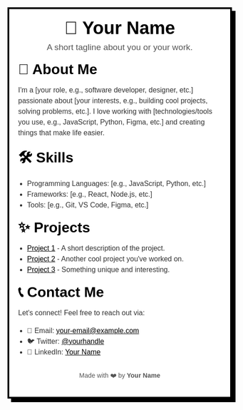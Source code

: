 <div align="center" style="font-family: Arial, sans-serif; color: #000; background: #fff; padding: 20px; border: 4px solid #000; box-shadow: 8px 8px 0 #000; max-width: 800px; margin: 0 auto;">
  <!-- Header -->
  <h1 style="font-size: 2.5rem; margin: 0; color: #000;">🚀 Your Name</h1>
  <p style="font-size: 1.2rem; margin: 10px 0; color: #555;">A short tagline about you or your work.</p>

  <!-- About Section -->
  <div style="text-align: left; margin-top: 20px;">
    <h2 style="font-size: 2rem; margin: 0; color: #000;">🎯 About Me</h2>
    <p style="font-size: 1rem; line-height: 1.5; color: #333;">
      I'm a [your role, e.g., software developer, designer, etc.] passionate about [your interests, e.g., building cool projects, solving problems, etc.]. I love working with [technologies/tools you use, e.g., JavaScript, Python, Figma, etc.] and creating things that make life easier.
    </p>
  </div>

  <!-- Skills Section -->
  <div style="text-align: left; margin-top: 20px;">
    <h2 style="font-size: 2rem; margin: 0; color: #000;">🛠️ Skills</h2>
    <ul style="font-size: 1rem; line-height: 1.5; color: #333; padding-left: 20px;">
      <li>Programming Languages: [e.g., JavaScript, Python, etc.]</li>
      <li>Frameworks: [e.g., React, Node.js, etc.]</li>
      <li>Tools: [e.g., Git, VS Code, Figma, etc.]</li>
    </ul>
  </div>

  <!-- Projects Section -->
  <div style="text-align: left; margin-top: 20px;">
    <h2 style="font-size: 2rem; margin: 0; color: #000;">✨ Projects</h2>
    <ul style="font-size: 1rem; line-height: 1.5; color: #333; padding-left: 20px;">
      <li><a href="#" style="color: #000; text-decoration: underline;">Project 1</a> - A short description of the project.</li>
      <li><a href="#" style="color: #000; text-decoration: underline;">Project 2</a> - Another cool project you've worked on.</li>
      <li><a href="#" style="color: #000; text-decoration: underline;">Project 3</a> - Something unique and interesting.</li>
    </ul>
  </div>

  <!-- Contact Section -->
  <div style="text-align: left; margin-top: 20px;">
    <h2 style="font-size: 2rem; margin: 0; color: #000;">📞 Contact Me</h2>
    <p style="font-size: 1rem; line-height: 1.5; color: #333;">
      Let's connect! Feel free to reach out via:
    </p>
    <ul style="font-size: 1rem; line-height: 1.5; color: #333; padding-left: 20px;">
      <li>📧 Email: <a href="mailto:your-email@example.com" style="color: #000; text-decoration: underline;">your-email@example.com</a></li>
      <li>🐦 Twitter: <a href="https://twitter.com/yourhandle" style="color: #000; text-decoration: underline;">@yourhandle</a></li>
      <li>💼 LinkedIn: <a href="https://linkedin.com/in/yourprofile" style="color: #000; text-decoration: underline;">Your Name</a></li>
    </ul>
  </div>

  <!-- Footer -->
  <div style="margin-top: 30px; font-size: 0.9rem; color: #555;">
    <p>Made with ❤️ by <strong>Your Name</strong></p>
  </div>
</div>
